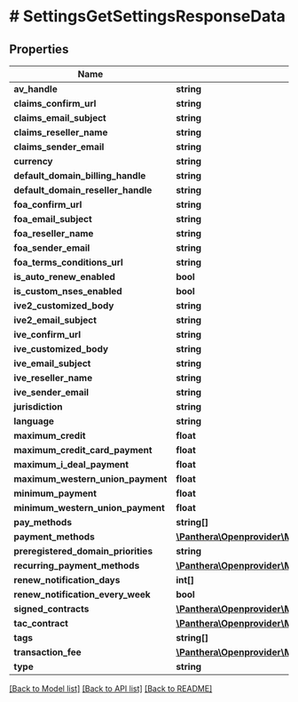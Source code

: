 # # SettingsGetSettingsResponseData

## Properties

Name | Type | Description | Notes
------------ | ------------- | ------------- | -------------
**av_handle** | **string** |  | [optional]
**claims_confirm_url** | **string** |  | [optional]
**claims_email_subject** | **string** |  | [optional]
**claims_reseller_name** | **string** |  | [optional]
**claims_sender_email** | **string** |  | [optional]
**currency** | **string** |  | [optional]
**default_domain_billing_handle** | **string** |  | [optional]
**default_domain_reseller_handle** | **string** |  | [optional]
**foa_confirm_url** | **string** |  | [optional]
**foa_email_subject** | **string** |  | [optional]
**foa_reseller_name** | **string** |  | [optional]
**foa_sender_email** | **string** |  | [optional]
**foa_terms_conditions_url** | **string** |  | [optional]
**is_auto_renew_enabled** | **bool** |  | [optional]
**is_custom_nses_enabled** | **bool** |  | [optional]
**ive2_customized_body** | **string** |  | [optional]
**ive2_email_subject** | **string** |  | [optional]
**ive_confirm_url** | **string** |  | [optional]
**ive_customized_body** | **string** |  | [optional]
**ive_email_subject** | **string** |  | [optional]
**ive_reseller_name** | **string** |  | [optional]
**ive_sender_email** | **string** |  | [optional]
**jurisdiction** | **string** |  | [optional]
**language** | **string** |  | [optional]
**maximum_credit** | **float** |  | [optional]
**maximum_credit_card_payment** | **float** |  | [optional]
**maximum_i_deal_payment** | **float** |  | [optional]
**maximum_western_union_payment** | **float** |  | [optional]
**minimum_payment** | **float** |  | [optional]
**minimum_western_union_payment** | **float** |  | [optional]
**pay_methods** | **string[]** |  | [optional]
**payment_methods** | [**\Panthera\Openprovider\Model\SettingsPaymentMethods[]**](SettingsPaymentMethods.md) |  | [optional]
**preregistered_domain_priorities** | **string** |  | [optional]
**recurring_payment_methods** | [**\Panthera\Openprovider\Model\SettingsPaymentMethods[]**](SettingsPaymentMethods.md) |  | [optional]
**renew_notification_days** | **int[]** |  | [optional]
**renew_notification_every_week** | **bool** |  | [optional]
**signed_contracts** | [**\Panthera\Openprovider\Model\SettingsSignedContracts[]**](SettingsSignedContracts.md) |  | [optional]
**tac_contract** | [**\Panthera\Openprovider\Model\SettingsTacContract**](SettingsTacContract.md) |  | [optional]
**tags** | **string[]** |  | [optional]
**transaction_fee** | [**\Panthera\Openprovider\Model\SettingsTransactionFee**](SettingsTransactionFee.md) |  | [optional]
**type** | **string** |  | [optional]

[[Back to Model list]](../../README.md#models) [[Back to API list]](../../README.md#endpoints) [[Back to README]](../../README.md)
